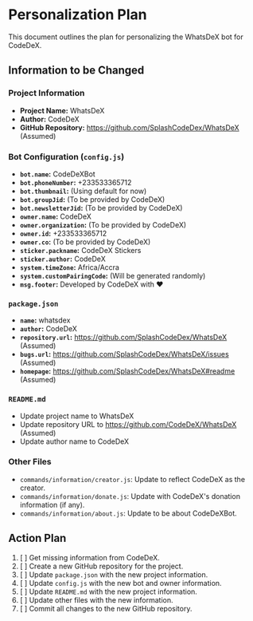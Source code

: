 # Personalization Plan

This document outlines the plan for personalizing the WhatsDeX bot for CodeDeX.

## Information to be Changed

### Project Information

*   **Project Name:** WhatsDeX
*   **Author:** CodeDeX
*   **GitHub Repository:** https://github.com/SplashCodeDex/WhatsDeX (Assumed)

### Bot Configuration (`config.js`)

*   **`bot.name`:** CodeDeXBot
*   **`bot.phoneNumber`:** +233533365712
*   **`bot.thumbnail`:** (Using default for now)
*   **`bot.groupJid`:** (To be provided by CodeDeX)
*   **`bot.newsletterJid`:** (To be provided by CodeDeX)
*   **`owner.name`:** CodeDeX
*   **`owner.organization`:** (To be provided by CodeDeX)
*   **`owner.id`:** +233533365712
*   **`owner.co`:** (To be provided by CodeDeX)
*   **`sticker.packname`:** CodeDeX Stickers
*   **`sticker.author`:** CodeDeX
*   **`system.timeZone`:** Africa/Accra
*   **`system.customPairingCode`:** (Will be generated randomly)
*   **`msg.footer`:** Developed by CodeDeX with ❤

### `package.json`

*   **`name`:** whatsdex
*   **`author`:** CodeDeX
*   **`repository.url`:** https://github.com/SplashCodeDex/WhatsDeX (Assumed)
*   **`bugs.url`:** https://github.com/SplashCodeDex/WhatsDeX/issues (Assumed)
*   **`homepage`:** https://github.com/SplashCodeDex/WhatsDeX#readme (Assumed)

### `README.md`

*   Update project name to WhatsDeX
*   Update repository URL to https://github.com/CodeDeX/WhatsDeX (Assumed)
*   Update author name to CodeDeX

### Other Files

*   `commands/information/creator.js`: Update to reflect CodeDeX as the creator.
*   `commands/information/donate.js`: Update with CodeDeX's donation information (if any).
*   `commands/information/about.js`: Update to be about CodeDeXBot.

## Action Plan

1.  [ ] Get missing information from CodeDeX.
2.  [ ] Create a new GitHub repository for the project.
3.  [ ] Update `package.json` with the new project information.
4.  [ ] Update `config.js` with the new bot and owner information.
5.  [ ] Update `README.md` with the new project information.
6.  [ ] Update other files with the new information.
7.  [ ] Commit all changes to the new GitHub repository.
